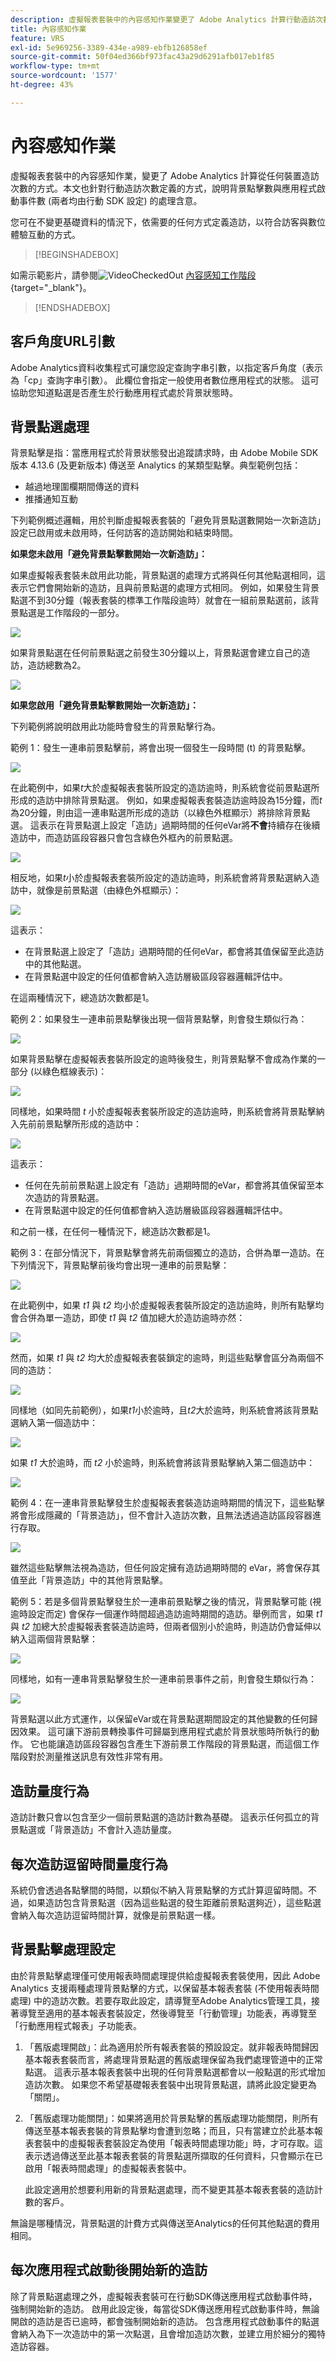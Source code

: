 ```yaml
---
description: 虛擬報表套裝中的內容感知作業變更了 Adobe Analytics 計算行動造訪次數的方式。本文針對行動造訪次數定義的方式，說明背景點擊數與應用程式啟動事件數 (兩者均由行動 SDK 設定) 的處理含意。
title: 內容感知作業
feature: VRS
exl-id: 5e969256-3389-434e-a989-ebfb126858ef
source-git-commit: 50f04ed366bf973fac43a29d6291afb017eb1f85
workflow-type: tm+mt
source-wordcount: '1577'
ht-degree: 43%

---
```


# 內容感知作業

虛擬報表套裝中的內容感知作業，變更了 Adobe Analytics 計算從任何裝置造訪次數的方式。本文也針對行動造訪次數定義的方式，說明背景點擊數與應用程式啟動事件數 (兩者均由行動 SDK 設定) 的處理含意。

您可在不變更基礎資料的情況下，依需要的任何方式定義造訪，以符合訪客與數位體驗互動的方式。


>[!BEGINSHADEBOX]

如需示範影片，請參閱![VideoCheckedOut](/help/assets/icons/VideoCheckedOut.svg) [內容感知工作階段](https://video.tv.adobe.com/v/23545?quality=12&learn=on){target="_blank"}。

>[!ENDSHADEBOX]


## 客戶角度URL引數

Adobe Analytics資料收集程式可讓您設定查詢字串引數，以指定客戶角度（表示為「cp」查詢字串引數）。 此欄位會指定一般使用者數位應用程式的狀態。 這可協助您知道點選是否產生於行動應用程式處於背景狀態時。

## 背景點選處理

背景點擊是指：當應用程式於背景狀態發出追蹤請求時，由 Adobe Mobile SDK 版本 4.13.6 (及更新版本) 傳送至 Analytics 的某類型點擊。典型範例包括：

* 越過地理圍欄期間傳送的資料
* 推播通知互動

下列範例概述邏輯，用於判斷虛擬報表套裝的「避免背景點選數開始一次新造訪」設定已啟用或未啟用時，任何訪客的造訪開始和結束時間。

**如果您未啟用「避免背景點擊數開始一次新造訪」：**

如果虛擬報表套裝未啟用此功能，背景點選的處理方式將與任何其他點選相同，這表示它們會開始新的造訪，且與前景點選的處理方式相同。 例如，如果發生背景點選不到30分鐘（報表套裝的標準工作階段逾時）就會在一組前景點選前，該背景點選是工作階段的一部分。

![](assets/nogood1.jpg)

如果背景點選在任何前景點選之前發生30分鐘以上，背景點選會建立自己的造訪，造訪總數為2。

![](assets/nogood2.jpg)

**如果您啟用「避免背景點擊數開始一次新造訪」：**

下列範例將說明啟用此功能時會發生的背景點擊行為。

範例 1：發生一連串前景點擊前，將會出現一個發生一段時間 (t) 的背景點擊。

![](assets/nogoodexample1.jpg)

在此範例中，如果&#x200B;*t*&#x200B;大於虛擬報表套裝所設定的造訪逾時，則系統會從前景點選所形成的造訪中排除背景點選。 例如，如果虛擬報表套裝造訪逾時設為15分鐘，而&#x200B;*t*&#x200B;為20分鐘，則由這一連串點選所形成的造訪（以綠色外框顯示）將排除背景點選。 這表示在背景點選上設定「造訪」過期時間的任何eVar將&#x200B;**不會**&#x200B;持續存在後續造訪中，而造訪區段容器只會包含綠色外框內的前景點選。

![](assets/nogoodexample1-2.jpg)

相反地，如果&#x200B;*t*&#x200B;小於虛擬報表套裝所設定的造訪逾時，則系統會將背景點選納入造訪中，就像是前景點選（由綠色外框顯示）：

![](assets/nogoodexample1-3.jpg)

這表示：

* 在背景點選上設定了「造訪」過期時間的任何eVar，都會將其值保留至此造訪中的其他點選。
* 在背景點選中設定的任何值都會納入造訪層級區段容器邏輯評估中。

在這兩種情況下，總造訪次數都是1。

範例 2：如果發生一連串前景點擊後出現一個背景點擊，則會發生類似行為：

![](assets/nogoodexample2.jpg)

如果背景點擊在虛擬報表套裝所設定的逾時後發生，則背景點擊不會成為作業的一部分 (以綠色框線表示)：

![](assets/nogoodexample2-1.jpg)

同樣地，如果時間 *t* 小於虛擬報表套裝所設定的造訪逾時，則系統會將背景點擊納入先前前景點擊所形成的造訪中：

![](assets/nogoodexample2-2.jpg)

這表示：

* 任何在先前前景點選上設定有「造訪」過期時間的eVar，都會將其值保留至本次造訪的背景點選。
* 在背景點選中設定的任何值都會納入造訪層級區段容器邏輯評估中。

和之前一樣，在任何一種情況下，總造訪次數都是1。

範例 3：在部分情況下，背景點擊會將先前兩個獨立的造訪，合併為單一造訪。在下列情況下，背景點擊前後均會出現一連串的前景點擊：

![](assets/nogoodexample3.jpg)

在此範例中，如果 *t1* 與 *t2* 均小於虛擬報表套裝所設定的造訪逾時，則所有點擊均會合併為單一造訪，即使 *t1* 與 *t2* 值加總大於造訪逾時亦然：

![](assets/nogoodexample3-1.jpg)

然而，如果 *t1* 與 *t2* 均大於虛擬報表套裝鎖定的逾時，則這些點擊會區分為兩個不同的造訪：

![](assets/nogoodexample3-2.jpg)

同樣地（如同先前範例），如果&#x200B;*t1*&#x200B;小於逾時，且&#x200B;*t2*&#x200B;大於逾時，則系統會將該背景點選納入第一個造訪中：

![](assets/nogoodexample3-3.jpg)

如果 *t1* 大於逾時，而 *t2* 小於逾時，則系統會將該背景點擊納入第二個造訪中：

![](assets/nogoodexample3-4.jpg)

範例 4：在一連串背景點擊發生於虛擬報表套裝造訪逾時期間的情況下，這些點擊將會形成隱藏的「背景造訪」，但不會計入造訪次數，且無法透過造訪區段容器進行存取。

![](assets/nogoodexample4.jpg)

雖然這些點擊無法視為造訪，但任何設定擁有造訪過期時間的 eVar，將會保存其值至此「背景造訪」中的其他背景點擊。

範例 5：若是多個背景點擊發生於一連串前景點擊之後的情況，背景點擊可能 (視逾時設定而定) 會保存一個運作時間超過造訪逾時期間的造訪。舉例而言，如果 *t1* 與 *t2* 加總大於虛擬報表套裝造訪逾時，但兩者個別小於逾時，則造訪仍會延伸以納入這兩個背景點擊：

![](assets/nogoodexample5.jpg)

同樣地，如有一連串背景點擊發生於一連串前景事件之前，則會發生類似行為：

![](assets/nogoodexample5-1.jpg)

背景點選以此方式運作，以保留eVar或在背景點選期間設定的其他變數的任何歸因效果。 這可讓下游前景轉換事件可歸屬到應用程式處於背景狀態時所執行的動作。 它也能讓造訪區段容器包含產生下游前景工作階段的背景點選，而這個工作階段對於測量推送訊息有效性非常有用。

## 造訪量度行為

造訪計數只會以包含至少一個前景點選的造訪計數為基礎。 這表示任何孤立的背景點選或「背景造訪」不會計入造訪量度。

## 每次造訪逗留時間量度行為

系統仍會透過各點擊間的時間，以類似不納入背景點擊的方式計算逗留時間。不過，如果造訪包含背景點選（因為這些點選的發生距離前景點選夠近），這些點選會納入每次造訪逗留時間計算，就像是前景點選一樣。

## 背景點擊處理設定

由於背景點擊處理僅可使用報表時間處理提供給虛擬報表套裝使用，因此 Adobe Analytics 支援兩種處理背景點擊的方式，以保留基本報表套裝 (不使用報表時間處理) 中的造訪次數。若要存取此設定，請導覽至Adobe Analytics管理工具，接著導覽至適用的基本報表套裝設定，然後導覽至「行動管理」功能表，再導覽至「行動應用程式報表」子功能表。

1. 「舊版處理開啟」：此為適用於所有報表套裝的預設設定。就非報表時間歸因基本報表套裝而言，將處理背景點選的舊版處理保留為我們處理管道中的正常點選。 這表示基本報表套裝中出現的任何背景點選都會以一般點選的形式增加造訪次數。 如果您不希望基礎報表套裝中出現背景點選，請將此設定變更為「關閉」。
1. 「舊版處理功能關閉」：如果將適用於背景點擊的舊版處理功能關閉，則所有傳送至基本報表套裝的背景點擊均會遭到忽略；而且，只有當建立於此基本報表套裝中的虛擬報表套裝設定為使用「報表時間處理功能」時，才可存取。這表示透過傳送至此基本報表套裝的背景點選所擷取的任何資料，只會顯示在已啟用「報表時間處理」的虛擬報表套裝中。

   此設定適用於想要利用新的背景點選處理，而不變更其基本報表套裝的造訪計數的客戶。

無論是哪種情況，背景點選的計費方式與傳送至Analytics的任何其他點選的費用相同。

## 每次應用程式啟動後開始新的造訪

除了背景點選處理之外，虛擬報表套裝可在行動SDK傳送應用程式啟動事件時，強制開始新的造訪。 啟用此設定後，每當從SDK傳送應用程式啟動事件時，無論開啟的造訪是否已逾時，都會強制開始新的造訪。 包含應用程式啟動事件的點選會納入為下一次造訪中的第一次點選，且會增加造訪次數，並建立用於細分的獨特造訪容器。

